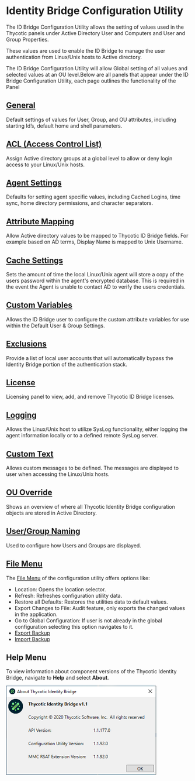 [title]: # (Configuration Utility)
[tags]: # (introduction)
[priority]: # (4)
# Identity Bridge Configuration Utility

The ID Bridge Configuration Utility allows the setting of values used in the Thycotic panels under Active Directory User and Computers and User and Group Properties.

These values are used to enable the ID Bridge to manage the user authentication from Linux/Unix hosts to Active directory.

The ID Bridge Configuration Utility will allow Global setting of all values and selected values at an OU level.Below are all panels that appear under the ID Bridge Configuration Utility, each page outlines the functionality of the Panel

## [General](general/index.md)

Default settings of values for User, Group, and OU attributes, including starting Id’s, default home and shell parameters.

## [ACL (Access Control List)](acl/index.md)

Assign Active directory groups at a global level to allow or deny login access to your Linux/Unix hosts.

## [Agent Settings](agent-settings/index.md)

Defaults for setting agent specific values, including Cached Logins, time sync, home directory permissions, and character separators.

## [Attribute Mapping](attr-map/index.md)

Allow Active directory values to be mapped to Thycotic ID Bridge fields. For example based on AD terms, Display Name is mapped to Unix Username.

## [Cache Settings](cache-set/index.md)

Sets the amount of time the local Linux/Unix agent will store a copy of the users password within the agent's encrypted database. This is required in the event the Agent is unable to contact AD to verify the users credentials.

## [Custom Variables](cust-var/index.md)

Allows the ID Bridge user to configure the custom attribute variables for use within the Default User & Group Settings.

## [Exclusions](excl-users/index.md)

Provide a list of local user accounts that will automatically bypass the Identity Bridge portion of the authentication stack.

## [License](license/index.md)

Licensing panel to view, add, and remove Thycotic ID Bridge licenses.

## [Logging](logging/index.md)

Allows the Linux/Unix host to utilize SysLog functionality, either logging the agent information locally or to a defined remote SysLog server.

## [Custom Text](custom-msg/index.md)

Allows custom messages to be defined. The messages are displayed to user when accessing the Linux/Unix hosts.

## [OU Override](ou-override/index.md)

Shows an overview of where all Thycotic Identity Bridge configuration objects are stored in Active Directory.

## [User/Group Naming](user-group/index.md)

Used to configure how Users and Groups are displayed.

## [File Menu](file-menu/index.md)

The [File Menu](file-menu/index.md) of the configuration utility offers options like:

* Location: Opens the location selector.
* Refresh: Refreshes configuration utility data.
* Restore all Defaults: Restores the utilities data to default values.
* Export Changes to File: Audit feature, only exports the changed values in the application.
* Go to Global Configuration: If user is not already in the global configuration selecting this option navigates to it.
* [Export Backup](file-menu/index.md#export_backup)
* [Import Backup](file-menu/index.md#import_backup)

## Help Menu

To view information about component versions of the Thycotic Identity Bridge, navigate to __Help__ and select __About__.

![about](images/about.png "About modal")